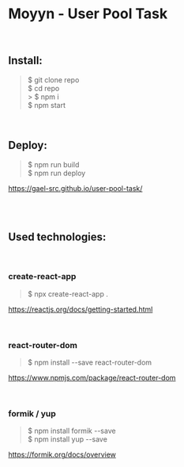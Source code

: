 # Moyyn - User Pool Task

</br>

## Install:

> $ git clone repo</br>
> $ cd repo</br> > $ npm i</br>
> $ npm start</br>

</br>

## Deploy:

> $ npm run build</br>
> $ npm run deploy</br>

https://gael-src.github.io/user-pool-task/

</br>
</br>

## Used technologies:

</br>

### create-react-app

> \$ npx create-react-app .

https://reactjs.org/docs/getting-started.html

</br>

### react-router-dom

> \$ npm install --save react-router-dom</br>

https://www.npmjs.com/package/react-router-dom

</br>

### formik / yup

> $ npm install formik --save</br>
> $ npm install yup --save</br>

https://formik.org/docs/overview

</br>
